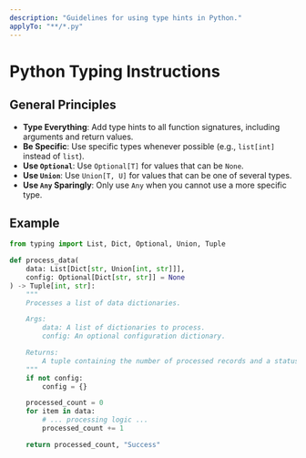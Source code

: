 ```yaml
---
description: "Guidelines for using type hints in Python."
applyTo: "**/*.py"
---
```


# Python Typing Instructions

## General Principles

- **Type Everything**: Add type hints to all function signatures, including arguments and return values.
- **Be Specific**: Use specific types whenever possible (e.g., `list[int]` instead of `list`).
- **Use `Optional`**: Use `Optional[T]` for values that can be `None`.
- **Use `Union`**: Use `Union[T, U]` for values that can be one of several types.
- **Use `Any` Sparingly**: Only use `Any` when you cannot use a more specific type.

## Example

```python
from typing import List, Dict, Optional, Union, Tuple

def process_data(
    data: List[Dict[str, Union[int, str]]],
    config: Optional[Dict[str, str]] = None
) -> Tuple[int, str]:
    """
    Processes a list of data dictionaries.

    Args:
        data: A list of dictionaries to process.
        config: An optional configuration dictionary.

    Returns:
        A tuple containing the number of processed records and a status message.
    """
    if not config:
        config = {}

    processed_count = 0
    for item in data:
        # ... processing logic ...
        processed_count += 1

    return processed_count, "Success"
```
